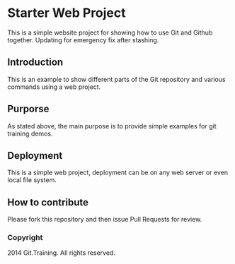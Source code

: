 # Starter Web Project

This is a simple website project for showing how to use Git and Github together. Updating for emergency
fix after stashing.

## Introduction

This is an example to show different parts of the Git repository and various commands using a web project.

## Purporse

As stated above, the main purpose is to provide simple examples for git training demos.

## Deployment

This is a simple web project, deployment can be on any web server or even local file system. 

## How to contribute

Please fork this repository and then issue Pull Requests for review.

### Copyright

2014 Git.Training. All rights reserved.